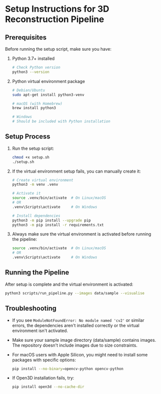 # Setup Instructions for 3D Reconstruction Pipeline

## Prerequisites

Before running the setup script, make sure you have:

1. Python 3.7+ installed
   ```bash
   # Check Python version
   python3 --version
   ```

2. Python virtual environment package
   ```bash
   # Debian/Ubuntu
   sudo apt-get install python3-venv
   
   # macOS (with Homebrew)
   brew install python3
   
   # Windows
   # Should be included with Python installation
   ```

## Setup Process

1. Run the setup script:
   ```bash
   chmod +x setup.sh
   ./setup.sh
   ```

2. If the virtual environment setup fails, you can manually create it:
   ```bash
   # Create virtual environment
   python3 -m venv .venv
   
   # Activate it
   source .venv/bin/activate  # On Linux/macOS
   # OR
   .venv\Scripts\activate     # On Windows
   
   # Install dependencies
   python3 -m pip install --upgrade pip
   python3 -m pip install -r requirements.txt
   ```

3. Always make sure the virtual environment is activated before running the pipeline:
   ```bash
   source .venv/bin/activate  # On Linux/macOS
   # OR
   .venv\Scripts\activate     # On Windows
   ```

## Running the Pipeline

After setup is complete and the virtual environment is activated:

```bash
python3 scripts/run_pipeline.py --images data/sample --visualise
```

## Troubleshooting

- If you see `ModuleNotFoundError: No module named 'cv2'` or similar errors, the dependencies aren't installed correctly or the virtual environment isn't activated.

- Make sure your sample image directory (data/sample) contains images. The repository doesn't include images due to size constraints.

- For macOS users with Apple Silicon, you might need to install some packages with specific options:
  ```bash
  pip install --no-binary=opencv-python opencv-python
  ```

- If Open3D installation fails, try:
  ```bash
  pip install open3d --no-cache-dir
  ``` 